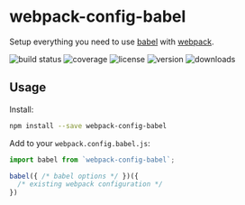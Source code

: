 # webpack-config-babel

Setup everything you need to use [babel] with [webpack].

![build status](http://img.shields.io/travis/webpack-config/webpack-config-babel/master.svg?style=flat)
![coverage](http://img.shields.io/coveralls/webpack-config/webpack-config-babel/master.svg?style=flat)
![license](http://img.shields.io/npm/l/webpack-config-babel.svg?style=flat)
![version](http://img.shields.io/npm/v/webpack-config-babel.svg?style=flat)
![downloads](http://img.shields.io/npm/dm/webpack-config-babel.svg?style=flat)

## Usage

Install:

```sh
npm install --save webpack-config-babel
```

Add to your `webpack.config.babel.js`:

```javascript
import babel from `webpack-config-babel`;

babel({ /* babel options */ })({
  /* existing webpack configuration */
})
```

[webpack]: https://webpack.github.io
[babel]: http://babeljs.io
